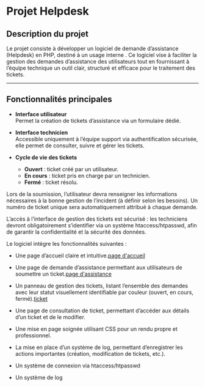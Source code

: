 # Projet Helpdesk 

## Description du projet

Le projet consiste à développer un logiciel de demande d’assistance (Helpdesk) en PHP, destiné à un usage interne . Ce logiciel vise à faciliter la gestion des demandes d’assistance des utilisateurs tout en fournissant à l’équipe technique un outil clair, structuré et efficace pour le traitement des tickets.

---

## Fonctionnalités principales

- **Interface utilisateur**  
  Permet la création de tickets d’assistance via un formulaire dédié.

- **Interface technicien**  
  Accessible uniquement à l’équipe support via authentification sécurisée, elle permet de consulter, suivre et gérer les tickets.

- **Cycle de vie des tickets**  
  - **Ouvert** : ticket créé par un utilisateur.  
  - **En cours** : ticket pris en charge par un technicien.  
  - **Fermé** : ticket résolu.

Lors de la soumission, l’utilisateur devra renseigner les informations nécessaires à la bonne gestion de l’incident (à définir selon les besoins). Un numéro de ticket unique sera automatiquement attribué à chaque demande.

L’accès à l’interface de gestion des tickets est sécurisé : les techniciens devront obligatoirement s’identifier via un système htaccess/htpasswd, afin de garantir la confidentialité et la sécurité des données.

Le logiciel intégre les fonctionnalités suivantes :

- Une page d’accueil claire et intuitive.[page d'accueil](https://github.com/KHELIFI-Mohamed/Helpdesk/blob/main/index.php)

- Une page de demande d’assistance permettant aux utilisateurs de soumettre un ticket.[page d'assistance](https://github.com/KHELIFI-Mohamed/Helpdesk/blob/main/assistance.php)

- Un panneau de gestion des tickets, listant l’ensemble des demandes avec leur statut visuellement identifiable par couleur (ouvert, en cours, fermé).[ticket](https://github.com/KHELIFI-Mohamed/Helpdesk/blob/main/techn.php)

- Une page de consultation de ticket, permettant d’accéder aux détails d’un ticket et de le modifier.

- Une mise en page soignée utilisant CSS pour un rendu propre et professionnel.

- La mise en place d’un système de log, permettant d’enregistrer les actions importantes (création, modification de tickets, etc.).

- Un système de connexion via htaccess/htpasswd

- Un système de log 





